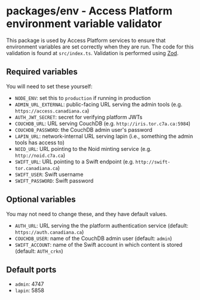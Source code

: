 # packages/env - Access Platform environment variable validator

This package is used by Access Platform services to ensure that environment variables are set correctly when they are run. The code for this validation is found at `src/index.ts`. Validation is performed using [Zod](https://github.com/colinhacks/zod).

## Required variables

You will need to set these yourself:

- `NODE_ENV`: set this to `production` if running in production
- `ADMIN_URL_EXTERNAL`: public-facing URL serving the admin tools (e.g. `https://access.canadiana.ca`)
- `AUTH_JWT_SECRET`: secret for verifying platform JWTs
- `COUCHDB_URL`: URL serving CouchDB (e.g. `http://iris.tor.c7a.ca:5984`)
- `COUCHDB_PASSWORD`: the CouchDB admin user's password
- `LAPIN_URL`: network-internal URL serving lapin (i.e., something the admin tools has access to)
- `NOID_URL`: URL pointing to the Noid minting service (e.g. `http://noid.c7a.ca`)
- `SWIFT_URL`: URL pointing to a Swift endpoint (e.g. `http://swift-tor.canadiana.ca`)
- `SWIFT_USER`: Swift username
- `SWIFT_PASSWORD`: Swift password

## Optional variables

You may not need to change these, and they have default values.

- `AUTH_URL`: URL serving the the platform authentication service (default: `https://auth.canadiana.ca`)
- `COUCHDB_USER`: name of the CouchDB admin user (default: `admin`)
- `SWIFT_ACCOUNT`: name of the Swift account in which content is stored (default: `AUTH_crkn`)

## Default ports

- `admin`: 4747
- `lapin`: 5858

